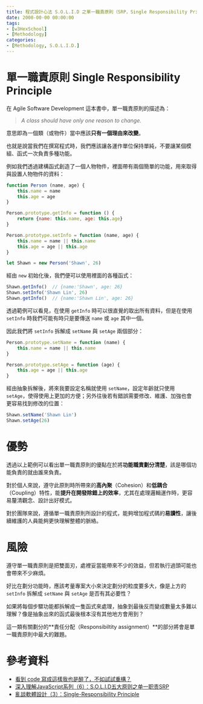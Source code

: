 ```yaml
---
title: 程式設計心法 S.O.L.I.D 之單一職責原則（SRP，Single Responsibility Principle）
date: 2000-00-00 00:00:00
tags:
- [w3HexSchool]
- [Methodology]
categories:
- [Methodology, S.O.L.I.D.]
---
```


# 單一職責原則 Single Responsibility Principle
在 Agile Software Development 這本書中，單一職責原則的描述為：

> *A class should have only one reason to change.*

意思即為一個類（或物件）當中應該**只有一個理由來改變**。

也就是說當我們在撰寫程式時，我們應該讓各運作單位保持單純，不要讓某個模組、函式一次負責多種功能。

例如我們透過建構函式創造了一個人物物件，裡面帶有兩個簡單的功能，用來取得與設置人物物件的資料：

```js
function Person (name, age) {
    this.name = name
    this.age = age
}

Person.prototype.getInfo = function () {
    return {name: this.name, age: this.age}
}

Person.prototype.setInfo = function (name, age) {
    this.name = name || this.name
    this.age = age || this.age
}

let Shawn = new Person('Shawn', 26)
```

經由 `new` 初始化後，我們便可以使用裡面的各種函式：

```js
Shawn.getInfo()  // {name:'Shawn', age: 26}
Shawn.setInfo('Shawn Lin', 26)
Shawn.getInfo()  // {name:'Shawn Lin', age: 26}
```

透過範例可以看見，在使用 `getInfo` 時可以很直覺的取出所有資料，但是在使用 `setInfo` 時我們可能有時只是要傳送 `name` 或 `age` 其中一個。

因此我們將 `setInfo` 拆解成 `setName` 與 `setAge` 兩個部分：

```js
Person.prototype.setName = function (name) {
    this.name = name || this.name
}

Person.prototype.setAge = function (age) {
    this.age = age || this.age
}
```

經由抽象拆解後，將來我要設定名稱就使用 `setName`，設定年齡就只使用 `setAge`，使得使用上更加的方便；另外往後若有錯誤需要修改、維護、加強也會更容易找到修改的位置：

```js
Shawn.setName('Shawn Lin')
Shawn.setAge(26)
```

# 優勢
透過以上範例可以看出單一職責原則的優點在於將**功能職責劃分清楚**，該是哪個功能負責的就由誰來負責。

對於個人來說，遵守此原則時所帶來的**高內聚**（Cohesion）和**低耦合**（Coupling）特性，能**提升在開發除錯上的效率**，尤其在處理邏輯運作時，更容易釐清觀念、設計出好模式。

對於團隊來說，遵循單一職責原則所設計的程式，能夠增加程式碼的**易讀性**，讓後續維護的人員能夠更快理解整體的脈絡。

# 風險
遵守單一職責原則是把雙面刃，處裡妥當能帶來不少的效益，但若執行過頭可能也會帶來不少麻煩。

好比在劃分功能時，應該考量專案大小來決定劃分的粒度要多大，像是上方的 `setInfo` 拆解成 `setName` 與 `setAge` 是否有其必要性？

如果將每個步驟功能都拆解成一隻函式來處理，抽象到最後反而變成數量太多難以理解？像是抽象出來的函式最後根本沒有其他地方會用到？

這一類有關劃分的**責任分配（Responsibiltity  assignment）**的部分將會是單一職責原則中最大的難題。


<!--more-->



# 參考資料

- [看到 code 寫成這樣我也是醉了，不如試試重構？](https://ithelp.ithome.com.tw/users/20102562/ironman/1338)
- [深入理解JavaScript系列（6）：S.O.L.I.D五大原则之单一职责SRP](https://www.cnblogs.com/tomxu/archive/2012/01/06/2305513.html)
- [亂談軟體設計（3）：Single-Responsibility Principle](http://teddy-chen-tw.blogspot.com/2011/12/3.html)